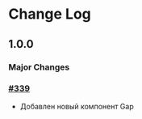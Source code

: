 # Change Log

## 1.0.0

### Major Changes

### [#339](https://github.com/core-ds/core-components/pull/339)

-   Добавлен новый компонент Gap
